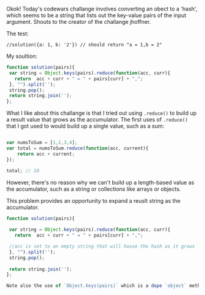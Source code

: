 Okok! Today's codewars challange involves converting an obect to a 'hash', which seems to be a string that lists out the key-value pairs of the input argument. Shouts to the creator of the challange jhoffner. 

The test:

` //solution({a: 1, b: '2'}) // should return "a = 1,b = 2" `

My soultion:

```javascript
function solution(pairs){
 var string = Object.keys(pairs).reduce(function(acc, curr){
   return  acc + curr + " = " + pairs[curr] + ",";    
 }, "").split('');
 string.pop();
 return string.join(''); 
};
```

What I like about this challange is that I tried out using `.reduce()` to build up a result value that grows as the accumulator. The first uses of `.reduce()` that I got used to would build up a single value, such as a sum:

```javascript

var numsToSum = [1,2,3,4];
var total = numsToSum.reduce(function(acc, current){
	return acc + current;
});

total; // 10

```

However, there's no reason why we can't build up a length-based value as the accumulator, such as a string or collections like arrays or objects.

This problem provides an opportunity to expand a reuslt string as the accumulator.

```javascript
function solution(pairs){
 
 var string = Object.keys(pairs).reduce(function(acc, curr){
   return  acc + curr + " = " + pairs[curr] + ",";   

 //acc is set to an empty string that will house the hash as it grows   
 }, "").split('');
 string.pop();
 
 return string.join(''); 
};

Note also the use of `Object.keys(pairs)` which is a dope `object` method that returns an array of the keys in `pairs`. We can acces the values that these keys point to by referencing the pairs object in the callback to reduce: `pairs[curr]`. 
